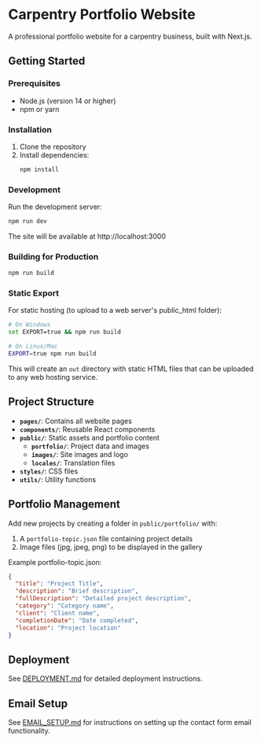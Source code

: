 # Carpentry Portfolio Website

A professional portfolio website for a carpentry business, built with Next.js.

## Getting Started

### Prerequisites

- Node.js (version 14 or higher)
- npm or yarn

### Installation

1. Clone the repository
2. Install dependencies:
   ```bash
   npm install
   ```

### Development

Run the development server:

```bash
npm run dev
```

The site will be available at http://localhost:3000

### Building for Production

```bash
npm run build
```

### Static Export

For static hosting (to upload to a web server's public_html folder):

```bash
# On Windows
set EXPORT=true && npm run build

# On Linux/Mac
EXPORT=true npm run build
```

This will create an `out` directory with static HTML files that can be uploaded to any web hosting service.

## Project Structure

- **`pages/`**: Contains all website pages
- **`components/`**: Reusable React components
- **`public/`**: Static assets and portfolio content
  - **`portfolio/`**: Project data and images
  - **`images/`**: Site images and logo
  - **`locales/`**: Translation files
- **`styles/`**: CSS files
- **`utils/`**: Utility functions

## Portfolio Management

Add new projects by creating a folder in `public/portfolio/` with:

1. A `portfolio-topic.json` file containing project details
2. Image files (jpg, jpeg, png) to be displayed in the gallery

Example portfolio-topic.json:
```json
{
  "title": "Project Title",
  "description": "Brief description",
  "fullDescription": "Detailed project description",
  "category": "Category name",
  "client": "Client name",
  "completionDate": "Date completed",
  "location": "Project location"
}
```

## Deployment

See [DEPLOYMENT.md](DEPLOYMENT.md) for detailed deployment instructions.

## Email Setup

See [EMAIL_SETUP.md](EMAIL_SETUP.md) for instructions on setting up the contact form email functionality.